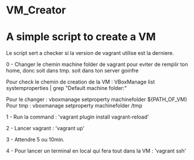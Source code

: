 # VM_Creator
# A simple script to create a VM

Le script sert a checker si la version de vagrant utilise est la derniere.

0 - Changer le chemin machine folder  de vagrant pour eviter de remplir ton home, donc soit dans tmp. soit dans ton server goinfre

Pour check le chemin de creation de la VM :
	VBoxManage list systemproperties | grep "Default machine folder:"

Pour le changer :
	vboxmanage setproperty machinefolder ${PATH_OF_VM}
Pour tmp :	vboxmanage setproperty machinefolder /tmp

1 - Run la command :
	'vagrant plugin install vagrant-reload'

2 - Lancer vagrant :
	'vagrant up'

3 - Attendre 5 ou 10min.

4 - Pour lancer un terminal en local qui fera tout dans la VM :
	'vagrant ssh'